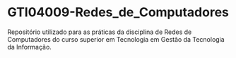 # GTI04009-Redes_de_Computadores
Repositório utilizado para as práticas da disciplina de Redes de Computadores do curso superior em Tecnologia em Gestão da Tecnologia da Informação.